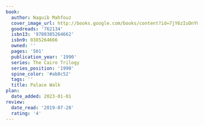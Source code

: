 ```yaml
---
book:
  author: Naguib Mahfouz
  cover_image_url: http://books.google.com/books/content?id=7jY6zIuOnYUC&printsec=frontcover&img=1&zoom=1&edge=curl&source=gbs_api
  goodreads: '762134'
  isbn13: '9780385264662'
  isbn9: 0385264666
  owned: ''
  pages: '501'
  publication_year: '1990'
  series: The Cairo Trilogy
  series_position: '1990'
  spine_color: '#ab8c52'
  tags: ''
  title: Palace Walk
plan:
  date_added: 2023-01-01
review:
  date_read: '2019-07-28'
  rating: '4'
---
```

